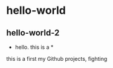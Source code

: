 # hello-world

## hello-world-2

* hello. this is a *

this is a first my Github projects,  fighting
